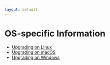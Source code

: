 ```yaml
---
layout: default
---
```

OS-specific Information
=======================

- [Upgrading on Linux](Linux.md)
- [Upgrading on macOS](MacOS.md)
- [Upgrading on Windows](Windows.md)